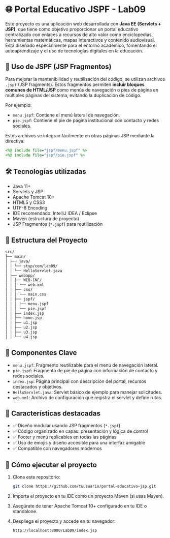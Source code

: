# 🌐 Portal Educativo JSPF - Lab09

Este proyecto es una aplicación web desarrollada con **Java EE (Servlets + JSP)**, que tiene como objetivo proporcionar un portal educativo centralizado con enlaces a recursos de alto valor como enciclopedias, herramientas matemáticas, mapas interactivos y contenido audiovisual. Está diseñado especialmente para el entorno académico, fomentando el autoaprendizaje y el uso de tecnologías digitales en la educación.

## 🔄 Uso de JSPF (JSP Fragmentos)

Para mejorar la mantenibilidad y reutilización del código, se utilizan archivos `.jspf` (JSP fragments). Estos fragmentos permiten **incluir bloques comunes de HTML/JSP** como menús de navegación o pies de página en múltiples páginas del sistema, evitando la duplicación de código.

Por ejemplo:

- `menu.jspf`: Contiene el menú lateral de navegación.
- `pie.jspf`: Contiene el pie de página institucional con contacto y redes sociales.

Estos archivos se integran fácilmente en otras páginas JSP mediante la directiva:

```jsp
<%@ include file="jspf/menu.jspf" %>
<%@ include file="jspf/pie.jspf" %>
```

## 🛠️ Tecnologías utilizadas

- Java 11+
- Servlets y JSP
- Apache Tomcat 10+
- HTML5 y CSS3
- UTF-8 Encoding
- IDE recomendado: IntelliJ IDEA / Eclipse
- Maven (estructura de proyecto)
- JSP Fragmentos (`*.jspf`) para reutilización

## 📁 Estructura del Proyecto

```bash
src/
├── main/
│ ├── java/
│ │ └── styp/com/lab09/
│ │ └── HelloServlet.java
│ ├── webapp/
│ │ ├── WEB-INF/
│ │ │ └── web.xml
│ │ ├── css/
│ │ │ └── main.css
│ │ ├── jspf/
│ │ │ ├── menu.jspf
│ │ │ └── pie.jspf
│ │ ├── index.jsp
│ │ ├── home.jsp
│ │ ├── u1.jsp
│ │ ├── u2.jsp
│ │ ├── u3.jsp
│ │ └── u4.jsp
```


## 🧩 Componentes Clave

- `menu.jspf`: Fragmento reutilizable para el menú de navegación lateral.
- `pie.jspf`: Fragmento de pie de página con información de contacto y redes sociales.
- `index.jsp`: Página principal con descripción del portal, recursos destacados y objetivos.
- `HelloServlet.java`: Servlet básico de ejemplo para manejar solicitudes.
- `web.xml`: Archivo de configuración que registra el servlet y define rutas.

## 📌 Características destacadas

- ✅ Diseño modular usando JSP fragmentos (`*.jspf`)
- ✅ Código organizado en capas: presentación y lógica de control
- ✅ Footer y menú replicables en todas las páginas
- ✅ Uso de emojis y diseño accesible para una interfaz amigable
- ✅ Compatible con navegadores modernos

## 🚀 Cómo ejecutar el proyecto

1. Clona este repositorio:
   ```bash
   git clone https://github.com/tuusuario/portal-educativo-jsp.git
   ```
2. Importa el proyecto en tu IDE como un proyecto Maven (si usas Maven).

3. Asegúrate de tener Apache Tomcat 10+ configurado en tu IDE o standalone.

4. Despliega el proyecto y accede en tu navegador:
    ```bash
    http://localhost:8080/Lab09/index.jsp

    ```